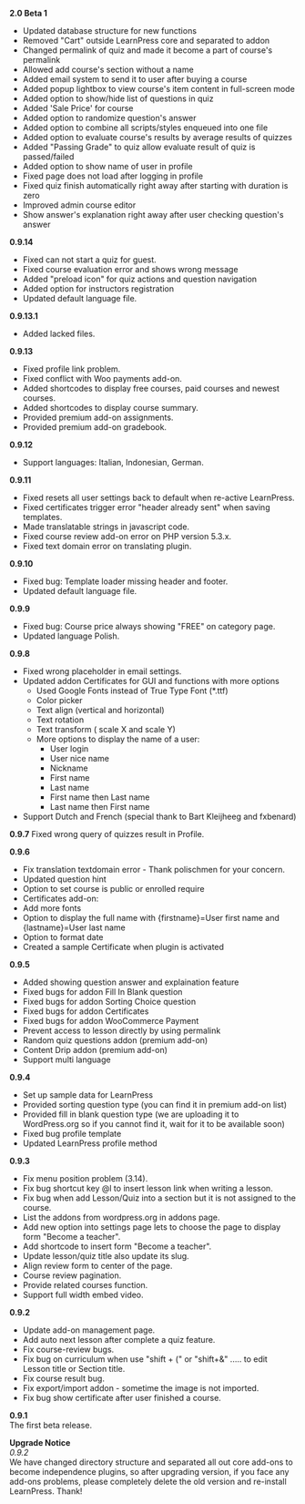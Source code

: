 **2.0 Beta 1**
- Updated database structure for new functions
- Removed "Cart" outside LearnPress core and separated to addon
- Changed permalink of quiz and made it become a part of course's permalink
- Allowed add course's section without a name
- Added email system to send it to user after buying a course
- Added popup lightbox to view course's item content in full-screen mode
- Added option to show/hide list of questions in quiz
- Added 'Sale Price' for course
- Added option to randomize question's answer
- Added option to combine all scripts/styles enqueued into one file
- Added option to evaluate course's results by average results of quizzes
- Added "Passing Grade" to quiz allow evaluate result of quiz is passed/failed
- Added option to show name of user in profile
- Fixed page does not load after logging in profile
- Fixed quiz finish automatically right away after starting with duration is zero
- Improved admin course editor
- Show answer's explanation right away after user checking question's answer


**0.9.14**
- Fixed can not start a quiz for guest.
- Fixed course evaluation error and shows wrong message
- Added "preload icon" for quiz actions and question navigation
- Added option for instructors registration
- Updated default language file.

**0.9.13.1**
- Added lacked files.

**0.9.13**
- Fixed profile link problem.
- Fixed conflict with Woo payments add-on.
- Added shortcodes to display free courses, paid courses and newest courses.
- Added shortcodes to display course summary.
- Provided premium add-on assignments.
- Provided premium add-on gradebook.

**0.9.12**  
- Support languages: Italian, Indonesian, German.

**0.9.11**
- Fixed resets all user settings back to default when re-active LearnPress.
- Fixed certificates trigger error "header already sent" when saving templates.
- Made translatable strings in javascript code.
- Fixed course review add-on error on PHP version 5.3.x.
- Fixed text domain error on translating plugin.

**0.9.10**
- Fixed bug: Template loader missing header and footer.
- Updated default language file.

**0.9.9**  
- Fixed bug: Course price always showing "FREE" on category page.
- Updated language Polish.

**0.9.8**    
- Fixed wrong placeholder in email settings.  
- Updated addon Certificates for GUI and functions with more options  
  - Used Google Fonts instead of True Type Font (*.ttf)  
  - Color picker  
  - Text align (vertical and horizontal)  
  - Text rotation  
  - Text transform ( scale X and scale Y)  
  - More options to display the name of a user:  
    + User login  
    + User nice name  
    + Nickname  
    + First name  
    + Last name  
    + First name then Last name  
    + Last name then First name  
- Support Dutch and French (special thank to Bart Kleijheeg and fxbenard)  

**0.9.7**
Fixed wrong query of quizzes result in Profile.

**0.9.6**
- Fix translation textdomain error - Thank polischmen for your concern.
- Updated question hint
- Option to set course is public or enrolled require  
- Certificates add-on:  
 - Add more fonts  
 - Option to display the full name with {firstname}=User first name and {lastname}=User last name  
 - Option to format date  
 - Created a sample Certificate when plugin is activated  


**0.9.5**
- Added showing question answer and explaination feature
- Fixed bugs for addon Fill In Blank question 
- Fixed bugs for addon Sorting Choice question
- Fixed bugs for addon Certificates
- Fixed bugs for addon WooCommerce Payment
- Prevent access to lesson directly by using permalink
- Random quiz questions addon (premium add-on)
- Content Drip addon (premium add-on)
- Support multi language

**0.9.4**
- Set up sample data for LearnPress    
- Provided sorting question type (you can find it in premium add-on list)  
- Provided fill in blank question type (we are uploading it to WordPress.org so if you cannot find it, wait for it to be available soon)  
- Fixed bug profile template  
- Updated LearnPress profile method  

**0.9.3**
- Fix menu position problem (3.14).  
- Fix bug shortcut key @l to insert lesson link when writing a lesson.  
- Fix bug when add Lesson/Quiz into a section but it is not assigned to the course.  
- List the addons from wordpress.org in addons page.  
- Add new option into settings page lets to choose the page to display form "Become a teacher".  
- Add shortcode to insert form "Become a teacher".  
- Update lesson/quiz title also update its slug.  
- Align review form to center of the page.  
- Course review pagination.  
- Provide related courses function.  
- Support full width embed video. 

**0.9.2**  
- Update add-on management page.  
- Add auto next lesson after complete a quiz feature.  
- Fix course-review bugs.  
- Fix bug on curriculum when use "shift + (" or "shift+&" ..... to edit Lesson title or Section title.  
- Fix course result bug.  
- Fix export/import addon - sometime the image is not imported.  
- Fix bug show certificate after user finished a course.  

**0.9.1**  
The first beta release.  

**Upgrade Notice**  
*0.9.2*  
We have changed directory structure and separated all out core add-ons to become independence plugins, so after upgrading version, if you face any add-ons problems, please completely delete the old version and re-install LearnPress. Thank!